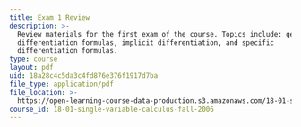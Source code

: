 ```yaml
---
title: Exam 1 Review
description: >-
  Review materials for the first exam of the course. Topics include: general
  differentiation formulas, implicit differentiation, and specific
  differentiation formulas.
type: course
layout: pdf
uid: 18a28c4c5da3c4fd876e376f1917d7ba
file_type: application/pdf
file_location: >-
  https://open-learning-course-data-production.s3.amazonaws.com/18-01-single-variable-calculus-fall-2006/18a28c4c5da3c4fd876e376f1917d7ba_unit1_review.pdf
course_id: 18-01-single-variable-calculus-fall-2006
---
```

